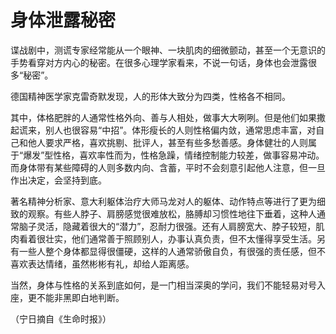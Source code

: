 # 身体泄露秘密

谍战剧中，测谎专家经常能从一个眼神、一块肌肉的细微颤动，甚至一个无意识的手势看穿对方内心的秘密。在很多心理学家看来，不说一句话，身体也会泄露很多“秘密”。

德国精神医学家克雷奇默发现，人的形体大致分为四类，性格各不相同。

其中，体格肥胖的人通常性格外向、善与人相处，做事大大咧咧。但是他们如果撒起谎来，别人也很容易“中招”。体形瘦长的人则性格偏内敛，通常思虑丰富，对自己和他人要求严格，喜欢挑剔、批评人，甚至有些多愁善感。身体健壮的人则属于“爆发”型性格，喜欢率性而为，性格急躁，情绪控制能力较差，做事容易冲动。而身体带有某些障碍的人则多数内向、含蓄，平时不会刻意引起他人注意，但一旦作出决定，会坚持到底。

著名精神分析家、意大利躯体治疗大师马龙对人的躯体、动作特点等进行了更为细致的观察。有些人脖子、肩膀感觉很难放松，胳膊却习惯性地往下垂着，这种人通常脑子灵活，隐藏着很大的“潜力”，忍耐力很强。还有人肩膀宽大、脖子较短，肌肉看着很壮实，他们通常善于照顾别人，办事认真负责，但不太懂得享受生活。另有一些人整个身体都显得很僵硬，这样的人通常骄傲自负，有很强的责任感，但不喜欢表达情绪，虽然彬彬有礼，却给人距离感。

当然，身体与性格的关系到底如何，是一门相当深奥的学问，我们不能轻易对号入座，更不能非黑即白地判断。

（宁日摘自《生命时报》）